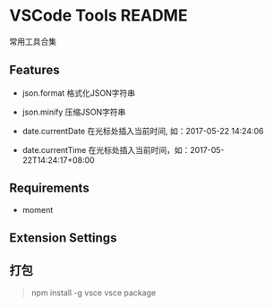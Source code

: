 # VSCode Tools README

常用工具合集

## Features

- json.format 格式化JSON字符串

- json.minify 压缩JSON字符串

- date.currentDate 在光标处插入当前时间, 如：2017-05-22 14:24:06

- date.currentTime 在光标处插入当前时间，如：2017-05-22T14:24:17+08:00


## Requirements

- moment

## Extension Settings

## 打包

> npm install -g vsce
> vsce package